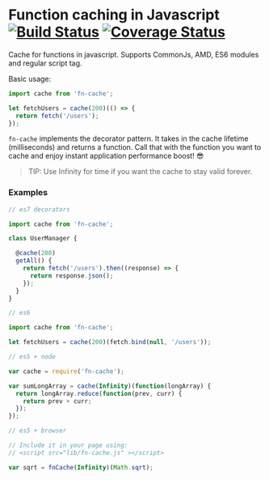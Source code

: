 # Function caching in Javascript [![Build Status](https://travis-ci.org/alejorod/cache.svg?branch=master)](https://travis-ci.org/alejorod/cache) [![Coverage Status](https://coveralls.io/repos/github/alejorod/cache/badge.svg?branch=master)](https://coveralls.io/github/alejorod/cache?branch=master)  

Cache for functions in javascript. Supports CommonJs, AMD, ES6 modules and regular script tag.

Basic usage:

```Javascript
import cache from 'fn-cache';

let fetchUsers = cache(200)(() => {
  return fetch('/users');
});
```

```fn-cache``` implements the decorator pattern. It takes in the cache lifetime (milliseconds) and returns a function. Call that with the function you want to cache and enjoy instant application performance boost! 😎

> TIP: Use Infinity for time if you want the cache to stay valid forever.

### Examples

```Javascript
// es7 decorators

import cache from 'fn-cache';

class UserManager {

  @cache(200)
  getAll() {
    return fetch('/users').then((response) => {
      return response.json();
    });
  }
}
```

```Javascript
// es6

import cache from 'fn-cache';

let fetchUsers = cache(200)(fetch.bind(null, '/users'));
```

```Javascript
// es5 + node

var cache = require('fn-cache');

var sumLongArray = cache(Infinity)(function(longArray) {
  return longArray.reduce(function(prev, curr) {
    return prev + curr;
  });
});
```

```Javascript
// es5 + browser

// Include it in your page using:
// <script src="lib/fn-cache.js" ></script>

var sqrt = fnCache(Infinity)(Math.sqrt);
```
